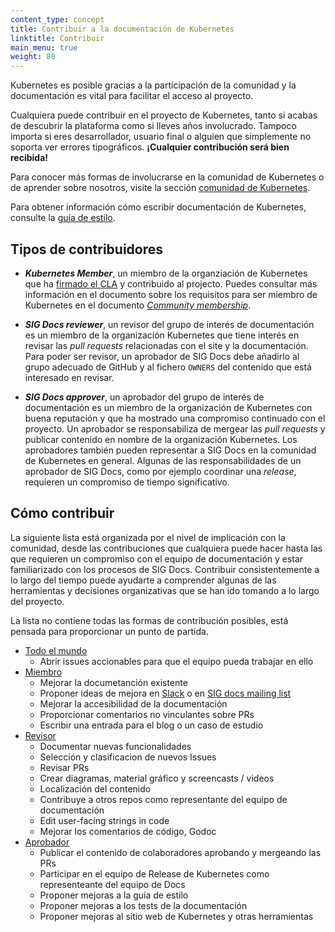 ```yaml
---
content_type: concept
title: Contribuir a la documentación de Kubernetes
linktitle: Contribuir
main_menu: true
weight: 80
---
```


<!-- overview -->

Kubernetes es posible gracias a la participación de la comunidad y la
documentación es vital para facilitar el acceso al proyecto.

Cualquiera puede contribuir en el proyecto de Kubernetes, tanto si acabas de
descubrir la plataforma como si lleves años involucrado. Tampoco importa si
eres desarrollador, usuario final o alguien que simplemente no soporta ver
errores tipográficos. **¡Cualquier contribución será bien recibida!**

Para conocer más formas de involucrarse en la comunidad de Kubernetes o de
aprender sobre nosotros, visite la sección [comunidad de Kubernetes](/community/).

Para obtener información cómo escribir documentación de Kubernetes,
consulte la [guía de estilo](/docs/contribute/style/style-guide/).

<!-- body -->

## Tipos de contribuidores

- _**Kubernetes Member**_, un miembro de la organziación de Kubernetes que ha
  [firmado el CLA](/docs/contribute/start#sign-the-cla) y contribuido al projecto.
  Puedes consultar más información en el documento sobre los requisitos para ser
  miembro de Kubernetes en el documento _[Community membership](https://github.com/kubernetes/community/blob/master/community-membership.md)_.

- _**SIG Docs reviewer**_, un revisor del grupo de interés de documentación es
  un miembro de la organización Kubernetes que tiene interés en revisar las
  _pull requests_ relacionadas con el site y la documentación. Para poder ser
  revisor, un aprobador de SIG Docs debe añadirlo al grupo adecuado de GitHub y
  al fichero `OWNERS` del contenido que está interesado en revisar.

- _**SIG Docs approver**_, un aprobador del grupo de interés de documentación
  es un miembro de la organización de Kubernetes con buena reputación y que ha
  mostrado una compromiso continuado con el proyecto.
  Un aprobador se responsabiliza de mergear las _pull requests_ y publicar
  contenido en nombre de la organización Kubernetes. Los aprobadores también
  pueden representar a SIG Docs en la comunidad de Kubernetes en general.
  Algunas de las responsabilidades de un aprobador de SIG Docs, como por ejemplo
  coordinar una _release_, requieren un compromiso de tiempo significativo.

## Cómo contribuir

La siguiente lista está organizada por el nivel de implicación con la comunidad,
desde las contribuciones que cualquiera puede hacer hasta las que requieren un
compromiso con el equipo de documentación y estar familiarizado con los procesos
de SIG Docs. Contribuir consistentemente a lo largo del tiempo puede ayudarte a
comprender algunas de las herramientas y decisiones organizativas que se han ido
tomando a lo largo del proyecto.

La lista no contiene todas las formas de contribución posibles, está pensada
para proporcionar un punto de partida.

- [Todo el mundo](/docs/contribute/start/)
  - Abrir issues accionables para que el equipo pueda trabajar en ello
- [Miembro](/docs/contribute/start/)
  - Mejorar la documetanción existente
  - Proponer ideas de mejora en [Slack](http://slack.k8s.io/) o en [SIG docs mailing list](https://groups.google.com/forum/#!forum/kubernetes-sig-docs)
  - Mejorar la accesibilidad de la documentación
  - Proporcionar comentarios no vinculantes sobre PRs
  - Escribir una entrada para el blog o un caso de estudio
- [Revisor](/docs/contribute/intermediate/)
  - Documentar nuevas funcionalidades
  - Selección y clasificacion de nuevos Issues
  - Revisar PRs
  - Crear diagramas, material gráfico y screencasts / videos
  - Localización del contenido
  - Contribuye a otros repos como representante del equipo de documentación
  - Edit user-facing strings in code
  - Mejorar los comentarios de código, Godoc
- [Aprobador](/docs/contribute/advanced/)
  - Publicar el contenido de colaboradores aprobando y mergeando las PRs
  - Participar en el equipo de Release de Kubernetes como representeante del equipo de Docs
  - Proponer mejoras a la guía de estilo
  - Proponer mejoras a los tests de la documentación
  - Proponer mejoras al sitio web de Kubernetes y otras herramientas



